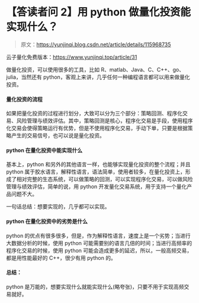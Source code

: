 # 【答读者问 2】用 python 做量化投资能实现什么？

> 原文：<https://yunjinqi.blog.csdn.net/article/details/115968735>

云子量化免费版本：https://www.yunjinqi.top/article/31

做量化投资，可以使用很多的工具，比如 R、matlab、Java、C、C++、go、julia，当然还有 python，客观上来讲，几乎任何一种编程语言都可以用来做量化投资。

#### 量化投资的流程

如果把量化投资的过程进行划分，大致可以分为三个部分：策略回测、程序化交易、风险管理与绩效评估。其中，策略回测是核心，程序化交易是手段，使用程序化交易会使得策略运行有优势，但是不使用程序化交易，手动下单，只要是根据策略产生的交易信号，也可以说是量化投资。

#### python 在量化投资中能实现什么

基本上，python 和另外的其他语言一样，也能够实现量化投资的整个流程；并且 python 属于胶水语言，解释性语言，语法简单，使用者较多，在量化投资上，形成了相对完整的生态系统，可以做策略的回测，可以实现程序化交易，可以做风险管理与绩效评估，简单的说，用 python 开发量化交易系统，用于支持一个量化产品问题不大。

一句话总结：想要实现的，几乎都可以实现。

#### python 在量化投资中的劣势是什么

python 的优点有很多很多，但是，作为解释性语言，速度上是一个劣势；当进行大数据分析的时候，使用 python 可能需要别的语言几倍的时间；当进行高频率的程序化交易的时候，使用 python 可能会造成更多的延迟，所以，一般高频交易，都是用性能最好的 C++，很少有用 python 的。

#### 总结：

python 是万能的，想要实现什么就能实现什么(略夸张)，只要不用于实现高频交易就好。
